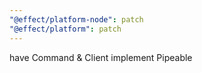 ```yaml
---
"@effect/platform-node": patch
"@effect/platform": patch
---
```


have Command & Client implement Pipeable
